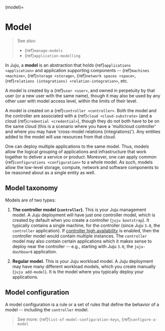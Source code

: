 (model)=
# Model
> See also:
> - {ref}`manage-models`
> - {ref}`application-modelling`


In Juju, a **model**  is an abstraction that holds {ref}`applications <application>` and application supporting components -- {ref}`machines <machine>`, {ref}`storage <storage>`, {ref}`network spaces <space>`, {ref}`relations (integrations) <relation-integration>`, etc.

A model is created by a {ref}`user <user>`, and owned in perpetuity by that user (or a new user with the same name), though it may also be used by any other user with model access level, within the limits of their level. 

A model is created on a {ref}`controller <controller>`.  Both the model and the controller are associated with a {ref}`cloud <cloud-substrate>` (and a cloud {ref}`credential <credential>`), though they do not both have to be on the same cloud (this is a scenario where you have a 'multicloud controller' and where you may have 'cross-model relations (integrations)'). Any entities added to the model will use resources from that cloud.

One can deploy multiple applications to the same model. Thus, models allow the logical grouping of applications and infrastructure that work together to deliver a service or product.  Moreover, one can apply common {ref}`configurations <configuration>` to a whole model. As such, models allow the low-level storage, compute, network and software components to be reasoned about as a single entity as well.


## Model taxonomy

Models are of two types:

1. **The controller model (`controller`).** This is your Juju management model. A Juju deployment will have just one controller model, which is created by default when you create a controller (`juju bootstrap`). It typically contains a single machine, for the controller (since Juju `3.0`, the `controller` application). If [controller high availability](https://juju.is/docs/olm/high-availability-juju-controller) is enabled, then the controller model would contain multiple instances. The `controller` model may also contain certain applications which it makes sense to deploy near the controller -- e.g., starting with Juju `3.0`, the `juju-dashboard` application. 

2. **Regular model.** This is your Juju workload model. A Juju deployment may have many different workload models, which you create manually (`juju add-model`). It is the model where you typically deploy your applications. 


<!--
The picture below illustrates a typical deployment with one controller model containing one controller machine and a number of regular models, each containing multiple workload machines.

![machine](https://assets.ubuntu.com/v1/6d21bb7c-juju-models.png)
-->


<!--
A [model](https://juju.is/docs/models) is a canvas on a particular cloud/k8s-cluster. The model is used to group applications that are being operated together for a common purpose on a common substrate. The model will capture the applications, their integration, configuration, and resource allocation.

```{note}

Since each model is on a single substrate, and the service as a whole may span multiple clouds/k8s-clusters, it may require several models to provide the canvases for all the different applications in the service.

```

The [model](https://juju.is/docs/models) is a workspace for inter-related applications. It is an abstraction over applications, machines hosting them and other components such as persistent storage.

Inside the cluster, adding a Juju model creates a Kubernetes namespace with the same name. The namespace hosts all of the pods and other resources, except global resources.
-->


## Model configuration

A model configuration is a rule or a set of rules that define the behavior of a model -- including the `controller` model.

> See more: {ref}`list-of-model-configuration-keys`,  {ref}`configure-a-model`
